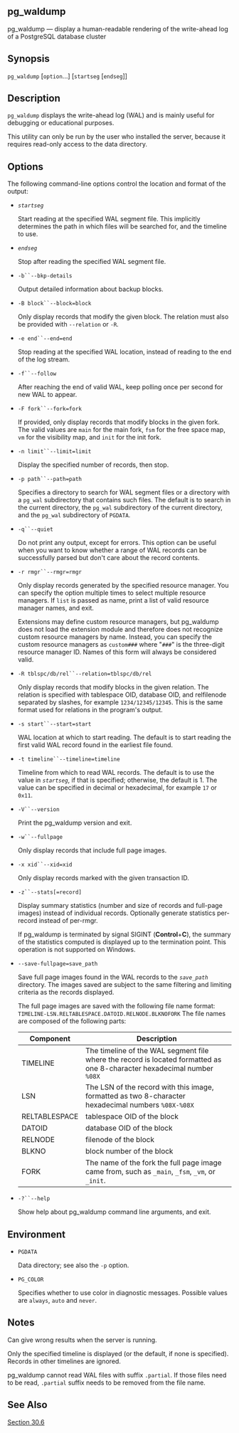 ## pg\_waldump

pg\_waldump — display a human-readable rendering of the write-ahead log of a PostgreSQL database cluster

## Synopsis

`pg_waldump` \[`option`...] \[`startseg` \[`endseg`]]

## Description

`pg_waldump` displays the write-ahead log (WAL) and is mainly useful for debugging or educational purposes.

This utility can only be run by the user who installed the server, because it requires read-only access to the data directory.

## Options

The following command-line options control the location and format of the output:

* *`startseg`*

    Start reading at the specified WAL segment file. This implicitly determines the path in which files will be searched for, and the timeline to use.

* *`endseg`*

    Stop after reading the specified WAL segment file.

* `-b``--bkp-details`

    Output detailed information about backup blocks.

* `-B block``--block=block`

    Only display records that modify the given block. The relation must also be provided with `--relation` or `-R`.

* `-e end``--end=end`

    Stop reading at the specified WAL location, instead of reading to the end of the log stream.

* `-f``--follow`

    After reaching the end of valid WAL, keep polling once per second for new WAL to appear.

* `-F fork``--fork=fork`

    If provided, only display records that modify blocks in the given fork. The valid values are `main` for the main fork, `fsm` for the free space map, `vm` for the visibility map, and `init` for the init fork.

* `-n limit``--limit=limit`

    Display the specified number of records, then stop.

* `-p path``--path=path`

    Specifies a directory to search for WAL segment files or a directory with a `pg_wal` subdirectory that contains such files. The default is to search in the current directory, the `pg_wal` subdirectory of the current directory, and the `pg_wal` subdirectory of `PGDATA`.

* `-q``--quiet`

    Do not print any output, except for errors. This option can be useful when you want to know whether a range of WAL records can be successfully parsed but don't care about the record contents.

* `-r rmgr``--rmgr=rmgr`

    Only display records generated by the specified resource manager. You can specify the option multiple times to select multiple resource managers. If `list` is passed as name, print a list of valid resource manager names, and exit.

    Extensions may define custom resource managers, but pg\_waldump does not load the extension module and therefore does not recognize custom resource managers by name. Instead, you can specify the custom resource managers as `custom###` where "`###`" is the three-digit resource manager ID. Names of this form will always be considered valid.

* `-R tblspc/db/rel``--relation=tblspc/db/rel`

    Only display records that modify blocks in the given relation. The relation is specified with tablespace OID, database OID, and relfilenode separated by slashes, for example `1234/12345/12345`. This is the same format used for relations in the program's output.

* `-s start``--start=start`

    WAL location at which to start reading. The default is to start reading the first valid WAL record found in the earliest file found.

* `-t timeline``--timeline=timeline`

    Timeline from which to read WAL records. The default is to use the value in *`startseg`*, if that is specified; otherwise, the default is 1. The value can be specified in decimal or hexadecimal, for example `17` or `0x11`.

* `-V``--version`

    Print the pg\_waldump version and exit.

* `-w``--fullpage`

    Only display records that include full page images.

* `-x xid``--xid=xid`

    Only display records marked with the given transaction ID.

* `-z``--stats[=record]`

    Display summary statistics (number and size of records and full-page images) instead of individual records. Optionally generate statistics per-record instead of per-rmgr.

    If pg\_waldump is terminated by signal SIGINT (**Control**+**C**), the summary of the statistics computed is displayed up to the termination point. This operation is not supported on Windows.

* `--save-fullpage=save_path`

    Save full page images found in the WAL records to the *`save_path`* directory. The images saved are subject to the same filtering and limiting criteria as the records displayed.

    The full page images are saved with the following file name format: `TIMELINE-LSN.RELTABLESPACE.DATOID.RELNODE.BLKNOFORK` The file names are composed of the following parts:

    | Component     | Description                                                                                                             |
    | ------------- | ----------------------------------------------------------------------------------------------------------------------- |
    | TIMELINE      | The timeline of the WAL segment file where the record is located formatted as one 8-character hexadecimal number `%08X` |
    | LSN           | The LSN of the record with this image, formatted as two 8-character hexadecimal numbers `%08X-%08X`                     |
    | RELTABLESPACE | tablespace OID of the block                                                                                             |
    | DATOID        | database OID of the block                                                                                               |
    | RELNODE       | filenode of the block                                                                                                   |
    | BLKNO         | block number of the block                                                                                               |
    | FORK          | The name of the fork the full page image came from, such as `_main`, `_fsm`, `_vm`, or `_init`.                         |

* `-?``--help`

    Show help about pg\_waldump command line arguments, and exit.

## Environment

* `PGDATA`

    Data directory; see also the `-p` option.

* `PG_COLOR`

    Specifies whether to use color in diagnostic messages. Possible values are `always`, `auto` and `never`.

## Notes

Can give wrong results when the server is running.

Only the specified timeline is displayed (or the default, if none is specified). Records in other timelines are ignored.

pg\_waldump cannot read WAL files with suffix `.partial`. If those files need to be read, `.partial` suffix needs to be removed from the file name.

## See Also

[Section 30.6](wal-internals.html "30.6. WAL Internals")